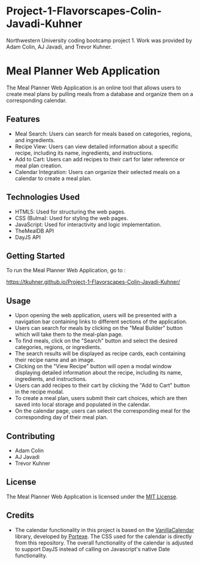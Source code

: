 # Project-1-Flavorscapes-Colin-Javadi-Kuhner
Northwestern University coding bootcamp project 1. Work was provided by Adam Colin, AJ Javadi, and Trevor Kuhner.



# Meal Planner Web Application

The Meal Planner Web Application is an online tool that allows users to create meal plans by pulling meals from a database and organize them on a corresponding calendar.

## Features

- Meal Search: Users can search for meals based on categories, regions, and ingredients.
- Recipe View: Users can view detailed information about a specific recipe, including its name, ingredients, and instructions.
- Add to Cart: Users can add recipes to their cart for later reference or meal plan creation.
- Calendar Integration: Users can organize their selected meals on a calendar to create a meal plan.

## Technologies Used

- HTML5: Used for structuring the web pages.
- CSS (Bulma): Used for styling the web pages.
- JavaScript: Used for interactivity and logic implementation.
- TheMealDB API
- DayJS API

## Getting Started

To run the Meal Planner Web Application, go to :

https://tkuhner.github.io/Project-1-Flavorscapes-Colin-Javadi-Kuhner/

## Usage

- Upon opening the web application, users will be presented with a navigation bar containing links to different sections of the application.
- Users can search for meals by clicking on the "Meal Builder" button which will take them to the meal-plan page.
- To find meals, click on the "Search" button and select the desired categories, regions, or ingredients.
- The search results will be displayed as recipe cards, each containing their recipe name and an image.
- Clicking on the "View Recipe" button will open a modal window displaying detailed information about the recipe, including its name, ingredients, and instructions.
- Users can add recipes to their cart by clicking the "Add to Cart" button in the recipe modal.
- To create a meal plan, users submit their cart choices, which are then saved into local storage and populated in the calendar.
- On the calendar page, users can select the corresponding meal for the corresponding day of their meal plan.

## Contributing

- Adam Colin
- AJ Javadi
- Trevor Kuhner

## License

The Meal Planner Web Application is licensed under the [MIT License](https://opensource.org/licenses/MIT).

## Credits

- The calendar functionality in this project is based on the [VanillaCalendar](https://github.com/portexe/VanillaCalendar) library, developed by [Portexe](https://github.com/portexe). The CSS used for the calendar is directly from this repository. The overall functionality of the calendar is adjusted to support DayJS instead of calling on Javascript's native Date functionality.

